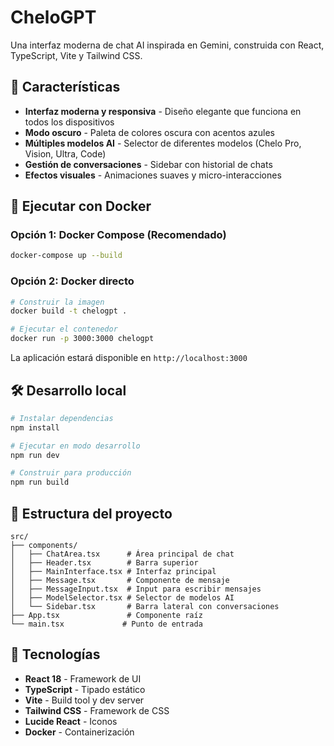 # CheloGPT

Una interfaz moderna de chat AI inspirada en Gemini, construida con React, TypeScript, Vite y Tailwind CSS.

## 🚀 Características

- **Interfaz moderna y responsiva** - Diseño elegante que funciona en todos los dispositivos
- **Modo oscuro** - Paleta de colores oscura con acentos azules
- **Múltiples modelos AI** - Selector de diferentes modelos (Chelo Pro, Vision, Ultra, Code)
- **Gestión de conversaciones** - Sidebar con historial de chats
- **Efectos visuales** - Animaciones suaves y micro-interacciones

## 🐳 Ejecutar con Docker

### Opción 1: Docker Compose (Recomendado)
```bash
docker-compose up --build
```

### Opción 2: Docker directo
```bash
# Construir la imagen
docker build -t chelogpt .

# Ejecutar el contenedor
docker run -p 3000:3000 chelogpt
```

La aplicación estará disponible en `http://localhost:3000`

## 🛠️ Desarrollo local

```bash
# Instalar dependencias
npm install

# Ejecutar en modo desarrollo
npm run dev

# Construir para producción
npm run build
```

## 📁 Estructura del proyecto

```
src/
├── components/
│   ├── ChatArea.tsx      # Área principal de chat
│   ├── Header.tsx        # Barra superior
│   ├── MainInterface.tsx # Interfaz principal
│   ├── Message.tsx       # Componente de mensaje
│   ├── MessageInput.tsx  # Input para escribir mensajes
│   ├── ModelSelector.tsx # Selector de modelos AI
│   └── Sidebar.tsx       # Barra lateral con conversaciones
├── App.tsx               # Componente raíz
└── main.tsx             # Punto de entrada

```

## 🎨 Tecnologías

- **React 18** - Framework de UI
- **TypeScript** - Tipado estático
- **Vite** - Build tool y dev server
- **Tailwind CSS** - Framework de CSS
- **Lucide React** - Iconos
- **Docker** - Containerización